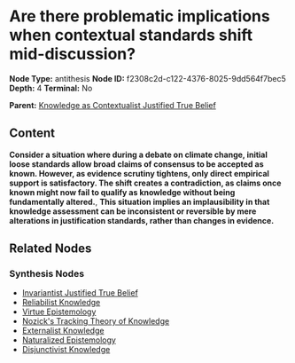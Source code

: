 # Are there problematic implications when contextual standards shift mid-discussion?

**Node Type:** antithesis
**Node ID:** f2308c2d-c122-4376-8025-9dd564f7bec5
**Depth:** 4
**Terminal:** No

**Parent:** [Knowledge as Contextualist Justified True Belief](knowledge-as-contextualist-justified-true-belief-synthesis-9a24f2d2-2909-40b1-b479-37bbe2a2edda.md)

## Content

**Consider a situation where during a debate on climate change, initial loose standards allow broad claims of consensus to be accepted as known. However, as evidence scrutiny tightens, only direct empirical support is satisfactory. The shift creates a contradiction, as claims once known might now fail to qualify as knowledge without being fundamentally altered.**, **This situation implies an implausibility in that knowledge assessment can be inconsistent or reversible by mere alterations in justification standards, rather than changes in evidence.**

## Related Nodes

### Synthesis Nodes

- [Invariantist Justified True Belief](invariantist-justified-true-belief-synthesis-f1ce06dc-0995-4ecc-8eae-1b136a38ed70.md)
- [Reliabilist Knowledge](reliabilist-knowledge-synthesis-e0e76580-57d2-44e0-9e67-2f489aad211b.md)
- [Virtue Epistemology](virtue-epistemology-synthesis-11494e22-a4fd-412c-af88-0cef3f4eb541.md)
- [Nozick's Tracking Theory of Knowledge](nozicks-tracking-theory-of-knowledge-synthesis-43878271-bc14-4a36-85d2-e8e1281ff572.md)
- [Externalist Knowledge](externalist-knowledge-synthesis-b7c64c91-7da0-4fd3-a29d-fed97f5169ec.md)
- [Naturalized Epistemology](naturalized-epistemology-synthesis-88c10620-ec8d-4cdb-ab85-37180118f922.md)
- [Disjunctivist Knowledge](disjunctivist-knowledge-synthesis-ec013be8-36d9-4d05-868e-5e4e57d1091e.md)
